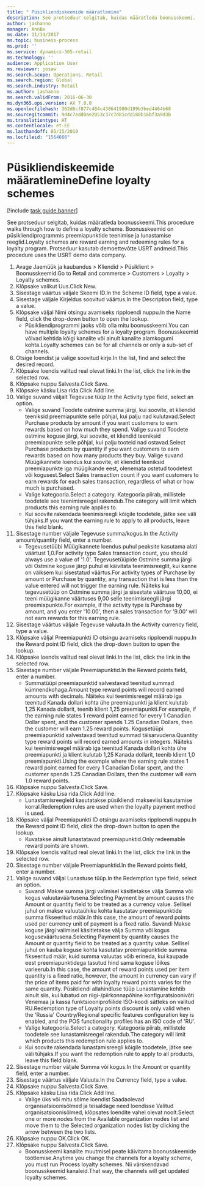```yaml
---
title: " Püsikliendiskeemide määratlemine"
description: See protseduur selgitab, kuidas määratleda boonusskeemi.
author: jashanno
manager: AnnBe
ms.date: 11/14/2017
ms.topic: business-process
ms.prod: ''
ms.service: dynamics-365-retail
ms.technology: ''
audience: Application User
ms.reviewer: josaw
ms.search.scope: Operations, Retail
ms.search.region: Global
ms.search.industry: Retail
ms.author: jashanno
ms.search.validFrom: 2016-06-30
ms.dyn365.ops.version: AX 7.0.0
ms.openlocfilehash: 362d6cf877c484c438641980d109b3bed4464b68
ms.sourcegitcommit: 9d4c7edd0ae2053c37c7d81cdd180b16bf3a9d3b
ms.translationtype: HT
ms.contentlocale: et-EE
ms.lasthandoff: 05/15/2019
ms.locfileid: "1564666"
---
```

# <a name="define-loyalty-schemes"></a><span data-ttu-id="ac1d7-103"> Püsikliendiskeemide määratlemine</span><span class="sxs-lookup"><span data-stu-id="ac1d7-103">Define loyalty schemes</span></span>

[!include [task guide banner](../includes/task-guide-banner.md)]

<span data-ttu-id="ac1d7-104">See protseduur selgitab, kuidas määratleda boonusskeemi.</span><span class="sxs-lookup"><span data-stu-id="ac1d7-104">This procedure walks through how to define a loyalty scheme.</span></span> <span data-ttu-id="ac1d7-105">Boonusskeemid on püsikliendiprogrammis preemiapunktide teenimise ja lunastamise reeglid.</span><span class="sxs-lookup"><span data-stu-id="ac1d7-105">Loyalty schemes are reward earning and redeeming rules for a loyalty program.</span></span> <span data-ttu-id="ac1d7-106">Protseduur kasutab demoettevõtte USRT andmeid.</span><span class="sxs-lookup"><span data-stu-id="ac1d7-106">This procedure uses the USRT demo data company.</span></span>

1. <span data-ttu-id="ac1d7-107">Avage Jaemüük ja kaubandus > Kliendid > Püsiklient > Boonusskeemid.</span><span class="sxs-lookup"><span data-stu-id="ac1d7-107">Go to Retail and commerce > Customers > Loyalty > Loyalty schemes.</span></span>
2. <span data-ttu-id="ac1d7-108">Klõpsake valikut Uus.</span><span class="sxs-lookup"><span data-stu-id="ac1d7-108">Click New.</span></span>
3. <span data-ttu-id="ac1d7-109">Sisestage väärtus väljale Skeemi ID.</span><span class="sxs-lookup"><span data-stu-id="ac1d7-109">In the Scheme ID field, type a value.</span></span>
4. <span data-ttu-id="ac1d7-110">Sisestage väljale Kirjeldus soovitud väärtus.</span><span class="sxs-lookup"><span data-stu-id="ac1d7-110">In the Description field, type a value.</span></span>
5. <span data-ttu-id="ac1d7-111">Klõpsake väljal Nimi otsingu avamiseks ripploendi nuppu.</span><span class="sxs-lookup"><span data-stu-id="ac1d7-111">In the Name field, click the drop-down button to open the lookup.</span></span>
    * <span data-ttu-id="ac1d7-112">Püsikliendiprogrammi jaoks võib olla mitu boonusskeemi.</span><span class="sxs-lookup"><span data-stu-id="ac1d7-112">You can have multiple loyalty schemes for a loyalty program.</span></span> <span data-ttu-id="ac1d7-113">Boonusskeemid võivad kehtida kõigi kanalite või ainult kanalite alamkogumi kohta.</span><span class="sxs-lookup"><span data-stu-id="ac1d7-113">Loyalty schemes can be for all channels or only a sub-set of channels.</span></span>  
6. <span data-ttu-id="ac1d7-114">Otsige loendist ja valige soovitud kirje.</span><span class="sxs-lookup"><span data-stu-id="ac1d7-114">In the list, find and select the desired record.</span></span>
7. <span data-ttu-id="ac1d7-115">Klõpsake loendis valitud real olevat linki.</span><span class="sxs-lookup"><span data-stu-id="ac1d7-115">In the list, click the link in the selected row.</span></span>
8. <span data-ttu-id="ac1d7-116">Klõpsake nuppu Salvesta.</span><span class="sxs-lookup"><span data-stu-id="ac1d7-116">Click Save.</span></span>
9. <span data-ttu-id="ac1d7-117">Klõpsake käsku Lisa rida.</span><span class="sxs-lookup"><span data-stu-id="ac1d7-117">Click Add line.</span></span>
10. <span data-ttu-id="ac1d7-118">Valige suvand väljalt Tegevuse tüüp.</span><span class="sxs-lookup"><span data-stu-id="ac1d7-118">In the Activity type field, select an option.</span></span>
    * <span data-ttu-id="ac1d7-119">Valige suvand Toodete ostmine summa järgi, kui soovite, et kliendid teeniksid preemiapunkte selle põhjal, kui palju nad kulutavad.</span><span class="sxs-lookup"><span data-stu-id="ac1d7-119">Select Purchase products by amount if you want customers to earn rewards based on how much they spend.</span></span> <span data-ttu-id="ac1d7-120">Valige suvand Toodete ostmine koguse järgi, kui soovite, et kliendid teeniksid preemiapunkte selle põhjal, kui palju tooteid nad ostavad.</span><span class="sxs-lookup"><span data-stu-id="ac1d7-120">Select Purchase products by quantity if you want customers to earn rewards based on how many products they buy.</span></span>  <span data-ttu-id="ac1d7-121">Valige suvand Müügikannete loendus kui soovite, et kliendid teeniksid preemiapunkte iga müügikande eest, olenemata ostetud toodetest või kogusest.</span><span class="sxs-lookup"><span data-stu-id="ac1d7-121">Select Sales transaction count if you want customers to earn rewards for each sales transaction, regardless of what or how much is purchased.</span></span>  
    * <span data-ttu-id="ac1d7-122">Valige kategooria.</span><span class="sxs-lookup"><span data-stu-id="ac1d7-122">Select a category.</span></span> <span data-ttu-id="ac1d7-123">Kategooria piirab, millistele toodetele see teenimisreegel rakendub.</span><span class="sxs-lookup"><span data-stu-id="ac1d7-123">The category will limit which products this earning rule applies to.</span></span>  
    * <span data-ttu-id="ac1d7-124">Kui soovite rakendada teenimisreegli kõigile toodetele, jätke see väli tühjaks.</span><span class="sxs-lookup"><span data-stu-id="ac1d7-124">If you want the earning rule to apply to all products, leave this field blank.</span></span>  
11. <span data-ttu-id="ac1d7-125">Sisestage number väljale Tegevuse summa/kogus.</span><span class="sxs-lookup"><span data-stu-id="ac1d7-125">In the Activity amount/quantity field, enter a number.</span></span>
    *  <span data-ttu-id="ac1d7-126">Tegevusetüübi Müügikannete loendus puhul peaksite kasutama alati väärtust 1,0.</span><span class="sxs-lookup"><span data-stu-id="ac1d7-126">For activity type Sales transaction count, you should always use a value of '1.0'.</span></span> <span data-ttu-id="ac1d7-127">Tegevusetüüpide Ostmine summa järgi või Ostmine koguse järgi puhul ei käivitata teenimisreeglit, kui kanne on väiksem kui sisestatud väärtus.</span><span class="sxs-lookup"><span data-stu-id="ac1d7-127">For activity types of Purchase by amount or Purchase by quantity, any transaction that is less than the value entered will not trigger the earning rule.</span></span> <span data-ttu-id="ac1d7-128">Näiteks kui tegevusetüüp on Ostmine summa järgi ja sisestate väärtuse 10,00, ei teeni müügikanne väärtuses 9,00 selle teenimisreegli järgi preemiapunkte.</span><span class="sxs-lookup"><span data-stu-id="ac1d7-128">For example, if the activity type is Purchase by amount, and you enter '10.00', then a sales transaction for '9.00' will not earn rewards for this earning rule.</span></span>  
12. <span data-ttu-id="ac1d7-129">Sisestage väärtus väljale Tegevuse valuuta.</span><span class="sxs-lookup"><span data-stu-id="ac1d7-129">In the Activity currency field, type a value.</span></span>
13. <span data-ttu-id="ac1d7-130">Klõpsake väljal Preemiapunkti ID otsingu avamiseks ripploendi nuppu.</span><span class="sxs-lookup"><span data-stu-id="ac1d7-130">In the Reward point ID field, click the drop-down button to open the lookup.</span></span>
14. <span data-ttu-id="ac1d7-131">Klõpsake loendis valitud real olevat linki.</span><span class="sxs-lookup"><span data-stu-id="ac1d7-131">In the list, click the link in the selected row.</span></span>
15. <span data-ttu-id="ac1d7-132">Sisestage number väljale Preemiapunktid.</span><span class="sxs-lookup"><span data-stu-id="ac1d7-132">In the Reward points field, enter a number.</span></span>
    * <span data-ttu-id="ac1d7-133">Summatüüpi preemiapunktid salvestavad teenitud summad kümnendkohaga.</span><span class="sxs-lookup"><span data-stu-id="ac1d7-133">Amount type reward points will record earned amounts with decimals.</span></span> <span data-ttu-id="ac1d7-134">Näiteks kui teenimisreegel määrab iga teenitud Kanada dollari kohta ühe preemiapunkti ja klient kulutab 1,25 Kanada dollarit, teenib klient 1,25 preemiapunkti.</span><span class="sxs-lookup"><span data-stu-id="ac1d7-134">For example, if the earning rule states 1 reward point earned for every 1 Canadian Dollar spent, and the customer spends 1.25 Canadian Dollars, then the customer will earn 1.25 reward points.</span></span> <span data-ttu-id="ac1d7-135">Kogusetüüpi preemiapunktid salvestavad teenitud summad täisarvudena.</span><span class="sxs-lookup"><span data-stu-id="ac1d7-135">Quantity type reward points will record earned amounts in integers.</span></span> <span data-ttu-id="ac1d7-136">Näiteks kui teenimisreegel määrab iga teenitud Kanada dollari kohta ühe preemiapunkti ja klient kulutab 1,25 Kanada dollarit, teenib klient 1,0 preemiapunkti.</span><span class="sxs-lookup"><span data-stu-id="ac1d7-136">Using the example where the earning rule states 1 reward point earned for every 1 Canadian Dollar spent, and the customer spends 1.25 Canadian Dollars, then the customer will earn 1.0 reward points.</span></span>  
16. <span data-ttu-id="ac1d7-137">Klõpsake nuppu Salvesta.</span><span class="sxs-lookup"><span data-stu-id="ac1d7-137">Click Save.</span></span>
17. <span data-ttu-id="ac1d7-138">Klõpsake käsku Lisa rida.</span><span class="sxs-lookup"><span data-stu-id="ac1d7-138">Click Add line.</span></span>
    * <span data-ttu-id="ac1d7-139">Lunastamisreegleid kasutatakse püsikliendi makseviisi kasutamise korral.</span><span class="sxs-lookup"><span data-stu-id="ac1d7-139">Redemption rules are used when the loyalty payment method is used.</span></span>  
18. <span data-ttu-id="ac1d7-140">Klõpsake väljal Preemiapunkti ID otsingu avamiseks ripploendi nuppu.</span><span class="sxs-lookup"><span data-stu-id="ac1d7-140">In the Reward point ID field, click the drop-down button to open the lookup.</span></span>
    * <span data-ttu-id="ac1d7-141">Kuvatakse ainult lunastatavad preemiapunktid.</span><span class="sxs-lookup"><span data-stu-id="ac1d7-141">Only redeemable reward points are shown.</span></span>  
19. <span data-ttu-id="ac1d7-142">Klõpsake loendis valitud real olevat linki.</span><span class="sxs-lookup"><span data-stu-id="ac1d7-142">In the list, click the link in the selected row.</span></span>
20. <span data-ttu-id="ac1d7-143">Sisestage number väljale Preemiapunktid.</span><span class="sxs-lookup"><span data-stu-id="ac1d7-143">In the Reward points field, enter a number.</span></span>
21. <span data-ttu-id="ac1d7-144">Valige suvand väljal Lunastuse tüüp.</span><span class="sxs-lookup"><span data-stu-id="ac1d7-144">In the Redemption type field, select an option.</span></span>
    * <span data-ttu-id="ac1d7-145">Suvandi Makse summa järgi valimisel käsitletakse välja Summa või kogus valuutaväärtusena.</span><span class="sxs-lookup"><span data-stu-id="ac1d7-145">Selecting Payment by amount causes the Amount or quantity field to be treated as a currency value.</span></span> <span data-ttu-id="ac1d7-146">Sellisel juhul on makse valuutaühiku kohta kasutatav preemiapunktide summa fikseeritud määr.</span><span class="sxs-lookup"><span data-stu-id="ac1d7-146">In this case, the amount of reward points used per currency unit of payment is a fixed ratio.</span></span> <span data-ttu-id="ac1d7-147">Suvandi Makse koguse järgi valimisel käsitletakse välja Summa või kogus koguseväärtusena.</span><span class="sxs-lookup"><span data-stu-id="ac1d7-147">Selecting Payment by quantity causes the Amount or quantity field to be treated as a quantity value.</span></span> <span data-ttu-id="ac1d7-148">Sellisel juhul on kauba koguse kohta kasutatav preemiapunktide summa fikseeritud määr, kuid summa valuutas võib erineda, kui kaupade eest preemiapunktidega tasutud hind sama koguse lõikes varieerub.</span><span class="sxs-lookup"><span data-stu-id="ac1d7-148">In this case, the amount of reward points used per item quantity is a fixed ratio, however, the amount in currency can vary if the price of items paid for with loyalty reward points varies for the same quantity.</span></span> <span data-ttu-id="ac1d7-149">Püsikliendi allahindluse tüüp Lunastamine kehtib ainult siis, kui lubatud on riigi-/piirkonnapõhine konfiguratsioonivõti Venemaa ja kassa funktsiooniprofiilide ISO-koodi sätteks on valitud RU.</span><span class="sxs-lookup"><span data-stu-id="ac1d7-149">Redemption type of Loyalty points discount is only valid when the 'Russia' Country/Regional specific features configuration key is enabled, and the POS functionality profiles has an ISO code of 'RU'.</span></span>  
    * <span data-ttu-id="ac1d7-150">Valige kategooria.</span><span class="sxs-lookup"><span data-stu-id="ac1d7-150">Select a category.</span></span> <span data-ttu-id="ac1d7-151">Kategooria piirab, millistele toodetele see lunastamisreegel rakendub.</span><span class="sxs-lookup"><span data-stu-id="ac1d7-151">The category will limit which products this redemption rule applies to.</span></span>  
    * <span data-ttu-id="ac1d7-152">Kui soovite rakendada lunastamisreegli kõigile toodetele, jätke see väli tühjaks.</span><span class="sxs-lookup"><span data-stu-id="ac1d7-152">If you want the redemption rule to apply to all products, leave this field blank.</span></span>  
22. <span data-ttu-id="ac1d7-153">Sisestage number väljale Summa või kogus.</span><span class="sxs-lookup"><span data-stu-id="ac1d7-153">In the Amount or quantity field, enter a number.</span></span>
23. <span data-ttu-id="ac1d7-154">Sisestage väärtus väljale Valuuta.</span><span class="sxs-lookup"><span data-stu-id="ac1d7-154">In the Currency field, type a value.</span></span>
24. <span data-ttu-id="ac1d7-155">Klõpsake nuppu Salvesta.</span><span class="sxs-lookup"><span data-stu-id="ac1d7-155">Click Save.</span></span>
25. <span data-ttu-id="ac1d7-156">Klõpsake käsku Lisa rida.</span><span class="sxs-lookup"><span data-stu-id="ac1d7-156">Click Add line.</span></span>
    * <span data-ttu-id="ac1d7-157">Valige üks või mitu sõlme loendist Saadaolevad organisatsioonisõlmed ja teisaldage need loendisse Valitud organisatsioonisõlmed, klõpsates loendite vahel olevat noolt.</span><span class="sxs-lookup"><span data-stu-id="ac1d7-157">Select one or more nodes from the Available organization nodes list and move them to the Selected organization nodes list by clicking the arrow between the two lists.</span></span>  
26. <span data-ttu-id="ac1d7-158">Klõpsake nuppu OK.</span><span class="sxs-lookup"><span data-stu-id="ac1d7-158">Click OK.</span></span>
27. <span data-ttu-id="ac1d7-159">Klõpsake nuppu Salvesta.</span><span class="sxs-lookup"><span data-stu-id="ac1d7-159">Click Save.</span></span>
    * <span data-ttu-id="ac1d7-160">Boonusskeemi kanalite muutmisel peate käivitama boonusskeemide töötlemise.</span><span class="sxs-lookup"><span data-stu-id="ac1d7-160">Anytime you change the channels for a loyalty scheme, you must run Process loyalty schemes.</span></span> <span data-ttu-id="ac1d7-161">Nii värskendavad boonusskeemid kanaleid.</span><span class="sxs-lookup"><span data-stu-id="ac1d7-161">That way, the channels will get updated loyalty schemes.</span></span>  

